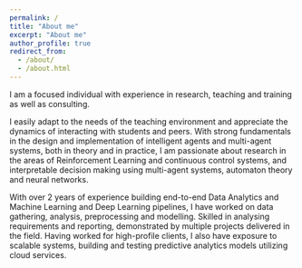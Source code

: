 ```yaml
---
permalink: /
title: "About me"
excerpt: "About me"
author_profile: true
redirect_from: 
  - /about/
  - /about.html
---
```


<!-- TODO: ADD PROGRAMMING LANGUAGE ICONS -->
<!-- TODO: CHECK A FEW ABOUT ME PAGES AND DECIDE ON A LAYOUT FOR THIS PAGE -->
<!-- TODO:  ADD DETAILS ABOUT FRAMEWORKS, MAYBE ICONS FOR DATA SCIENCE AND AI, MAYBE PROGRESS BARS RATING YOUR FAMILIARITY WITH A LANGUAGE-->
I am a focused individual with experience in research, teaching and training as well as consulting.

I easily adapt to the needs of the teaching environment and appreciate the dynamics of interacting with students and peers. With strong fundamentals in the design and implementation of intelligent agents and multi-agent systems, both in theory and in practice, I am passionate about research in the areas of Reinforcement Learning and continuous control systems, and interpretable decision making using multi-agent systems, automaton theory and neural networks.

With over 2 years of experience building end-to-end Data Analytics and Machine Learning and Deep Learning pipelines, I have worked on data gathering, analysis, preprocessing and modelling. Skilled in analysing requirements and reporting, demonstrated by multiple projects delivered in the field. Having worked for high-profile clients, I also have exposure to scalable systems, building and testing predictive analytics models utilizing cloud services.